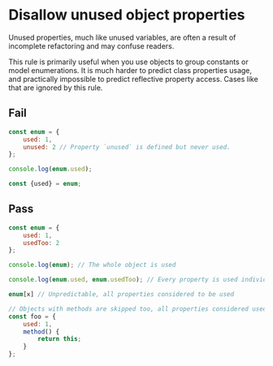 # Disallow unused object properties

Unused properties, much like unused variables, are often a result of incomplete refactoring and may confuse readers.

This rule is primarily useful when you use objects to group constants or model enumerations. It is much harder to predict class properties usage, and practically impossible to predict reflective property access. Cases like that are ignored by this rule.

## Fail

```js
const enum = {
	used: 1,
	unused: 2 // Property `unused` is defined but never used.
};

console.log(enum.used);

const {used} = enum;
```


## Pass

```js
const enum = {
	used: 1,
	usedToo: 2
};

console.log(enum); // The whole object is used

console.log(enum.used, enum.usedToo); // Every property is used individually

enum[x] // Unpredictable, all properties considered to be used

// Objects with methods are skipped too, all properties considered used.
const foo = {
	used: 1,
	method() {
		return this;
	}
};
```
